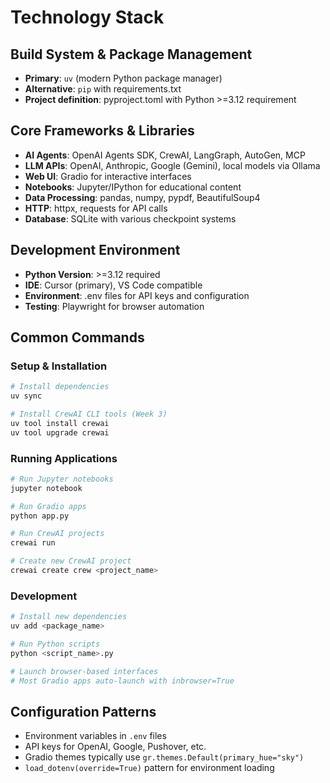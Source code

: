 # Technology Stack

## Build System & Package Management
- **Primary**: `uv` (modern Python package manager)
- **Alternative**: `pip` with requirements.txt
- **Project definition**: pyproject.toml with Python >=3.12 requirement

## Core Frameworks & Libraries
- **AI Agents**: OpenAI Agents SDK, CrewAI, LangGraph, AutoGen, MCP
- **LLM APIs**: OpenAI, Anthropic, Google (Gemini), local models via Ollama
- **Web UI**: Gradio for interactive interfaces
- **Notebooks**: Jupyter/IPython for educational content
- **Data Processing**: pandas, numpy, pypdf, BeautifulSoup4
- **HTTP**: httpx, requests for API calls
- **Database**: SQLite with various checkpoint systems

## Development Environment
- **Python Version**: >=3.12 required
- **IDE**: Cursor (primary), VS Code compatible
- **Environment**: .env files for API keys and configuration
- **Testing**: Playwright for browser automation

## Common Commands

### Setup & Installation
```bash
# Install dependencies
uv sync

# Install CrewAI CLI tools (Week 3)
uv tool install crewai
uv tool upgrade crewai
```

### Running Applications
```bash
# Run Jupyter notebooks
jupyter notebook

# Run Gradio apps
python app.py

# Run CrewAI projects
crewai run

# Create new CrewAI project
crewai create crew <project_name>
```

### Development
```bash
# Install new dependencies
uv add <package_name>

# Run Python scripts
python <script_name>.py

# Launch browser-based interfaces
# Most Gradio apps auto-launch with inbrowser=True
```

## Configuration Patterns
- Environment variables in `.env` files
- API keys for OpenAI, Google, Pushover, etc.
- Gradio themes typically use `gr.themes.Default(primary_hue="sky")`
- `load_dotenv(override=True)` pattern for environment loading